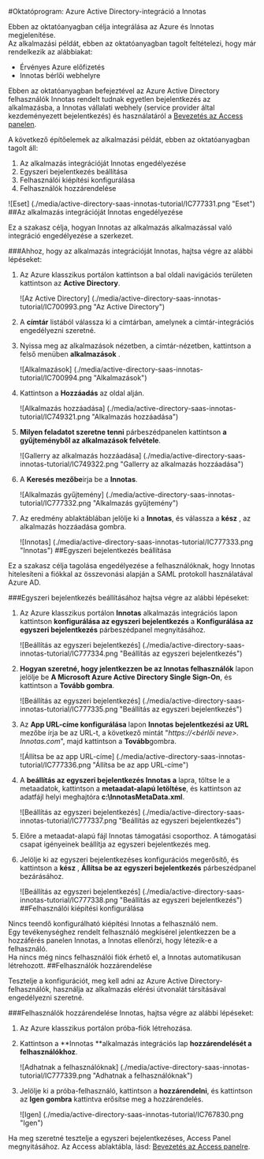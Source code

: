 <properties 
    pageTitle="Oktatóprogram: Azure Active Directory-integráció a Innotas |} Microsoft Azure"
    description="Megtudhatja, hogyan használhatja a Innotas az Azure Active Directory ahhoz, hogy az egyszeri bejelentkezés, automatikus kiépítési és az egyéb!" 
    services="active-directory" 
    authors="jeevansd"  
    documentationCenter="na" 
    manager="femila"/>
<tags 
    ms.service="active-directory" 
    ms.devlang="na" 
    ms.topic="article" 
    ms.tgt_pltfrm="na" 
    ms.workload="identity" 
    ms.date="09/29/2016" 
    ms.author="jeedes" />

#<a name="tutorial-azure-active-directory-integration-with-innotas"></a>Oktatóprogram: Azure Active Directory-integráció a Innotas
  
Ebben az oktatóanyagban célja integrálása az Azure és Innotas megjelenítése.  
Az alkalmazási példát, ebben az oktatóanyagban tagolt feltételezi, hogy már rendelkezik az alábbiakat:

-   Érvényes Azure előfizetés
-   Innotas bérlői webhelyre
  
Ebben az oktatóanyagban befejeztével az Azure Active Directory felhasználók Innotas rendelt tudnak egyetlen bejelentkezés az alkalmazásba, a Innotas vállalati webhely (service provider által kezdeményezett bejelentkezés) és használatáról a [Bevezetés az Access panelen](active-directory-saas-access-panel-introduction.md).
  
A következő építőelemek az alkalmazási példát, ebben az oktatóanyagban tagolt áll:

1.  Az alkalmazás integrációját Innotas engedélyezése
2.  Egyszeri bejelentkezés beállítása
3.  Felhasználói kiépítési konfigurálása
4.  Felhasználók hozzárendelése

![Eset] (./media/active-directory-saas-innotas-tutorial/IC777331.png "Eset")
##<a name="enabling-the-application-integration-for-innotas"></a>Az alkalmazás integrációját Innotas engedélyezése
  
Ez a szakasz célja, hogyan Innotas az alkalmazás alkalmazással való integráció engedélyezése a szerkezet.

###<a name="to-enable-the-application-integration-for-innotas-perform-the-following-steps"></a>Ahhoz, hogy az alkalmazás integrációját Innotas, hajtsa végre az alábbi lépéseket:

1.  Az Azure klasszikus portálon kattintson a bal oldali navigációs területen kattintson az **Active Directory**.

    ![Az Active Directory] (./media/active-directory-saas-innotas-tutorial/IC700993.png "Az Active Directory")

2.  A **címtár** listából válassza ki a címtárban, amelynek a címtár-integrációs engedélyezni szeretné.

3.  Nyissa meg az alkalmazások nézetben, a címtár-nézetben, kattintson a felső menüben **alkalmazások** .

    ![Alkalmazások] (./media/active-directory-saas-innotas-tutorial/IC700994.png "Alkalmazások")

4.  Kattintson a **Hozzáadás** az oldal alján.

    ![Alkalmazás hozzáadása] (./media/active-directory-saas-innotas-tutorial/IC749321.png "Alkalmazás hozzáadása")

5.  **Milyen feladatot szeretne tenni** párbeszédpanelen kattintson **a gyűjteményből az alkalmazások felvétele**.

    ![Gallerry az alkalmazás hozzáadása] (./media/active-directory-saas-innotas-tutorial/IC749322.png "Gallerry az alkalmazás hozzáadása")

6.  A **Keresés mezőbe**írja be a **Innotas**.

    ![Alkalmazás gyűjtemény] (./media/active-directory-saas-innotas-tutorial/IC777332.png "Alkalmazás gyűjtemény")

7.  Az eredmény ablaktáblában jelölje ki a **Innotas**, és válassza a **kész** , az alkalmazás hozzáadása gombra.

    ![Innotas] (./media/active-directory-saas-innotas-tutorial/IC777333.png "Innotas")
##<a name="configuring-single-sign-on"></a>Egyszeri bejelentkezés beállítása
  
Ez a szakasz célja tagolása engedélyezése a felhasználóknak, hogy Innotas hitelesíteni a fiókkal az összevonási alapján a SAML protokoll használatával Azure AD.

###<a name="to-configure-single-sign-on-perform-the-following-steps"></a>Egyszeri bejelentkezés beállításához hajtsa végre az alábbi lépéseket:

1.  Az Azure klasszikus portálon **Innotas** alkalmazás integrációs lapon kattintson **konfigurálása az egyszeri bejelentkezés** a **Konfigurálása az egyszeri bejelentkezés** párbeszédpanel megnyitásához.

    ![Beállítás az egyszeri bejelentkezés] (./media/active-directory-saas-innotas-tutorial/IC777334.png "Beállítás az egyszeri bejelentkezés")

2.  **Hogyan szeretné, hogy jelentkezzen be az Innotas felhasználók** lapon jelölje be **A Microsoft Azure Active Directory Single Sign-On**, és kattintson a **Tovább gombra**.

    ![Beállítás az egyszeri bejelentkezés] (./media/active-directory-saas-innotas-tutorial/IC777335.png "Beállítás az egyszeri bejelentkezés")

3.  Az **App URL-címe konfigurálása** lapon **Innotas bejelentkezési az URL** mezőbe írja be az URL-t, a következő mintát "*https://\<bérlői neve\>. Innotas.com*", majd kattintson a **Tovább**gombra.

    ![Állítsa be az app URL-címe] (./media/active-directory-saas-innotas-tutorial/IC777336.png "Állítsa be az app URL-címe")

4.  A **beállítás az egyszeri bejelentkezés Innotas a** lapra, töltse le a metaadatok, kattintson a **metaadat-alapú letöltése**, és kattintson az adatfájl helyi meghajtóra **c:\\InnotasMetaData.xml**.

    ![Beállítás az egyszeri bejelentkezés] (./media/active-directory-saas-innotas-tutorial/IC777337.png "Beállítás az egyszeri bejelentkezés")

5.  Előre a metaadat-alapú fájl Innotas támogatási csoporthoz. A támogatási csapat igényeinek beállítja az egyszeri bejelentkezés meg.

6.  Jelölje ki az egyszeri bejelentkezéses konfigurációs megerősítő, és kattintson a **kész** , **Állítsa be az egyszeri bejelentkezés** párbeszédpanel bezárásához.

    ![Beállítás az egyszeri bejelentkezés] (./media/active-directory-saas-innotas-tutorial/IC777338.png "Beállítás az egyszeri bejelentkezés")
##<a name="configuring-user-provisioning"></a>Felhasználói kiépítési konfigurálása
  
Nincs teendő konfigurálható kiépítési Innotas a felhasználó nem.  
Egy tevékenységhez rendelt felhasználó megkísérel jelentkezzen be a hozzáférés panelen Innotas, a Innotas ellenőrzi, hogy létezik-e a felhasználó.  
Ha nincs még nincs felhasználói fiók érhető el, a Innotas automatikusan létrehozott.
##<a name="assigning-users"></a>Felhasználók hozzárendelése
  
Tesztelje a konfigurációt, meg kell adni az Azure Active Directory-felhasználók, használja az alkalmazás elérési útvonalát társításával engedélyezni szeretné.

###<a name="to-assign-users-to-innotas-perform-the-following-steps"></a>Felhasználók hozzárendelése Innotas, hajtsa végre az alábbi lépéseket:

1.  Az Azure klasszikus portálon próba-fiók létrehozása.

2.  Kattintson a **Innotas **alkalmazás integrációs lap **hozzárendelését a felhasználókhoz**.

    ![Adhatnak a felhasználóknak] (./media/active-directory-saas-innotas-tutorial/IC777339.png "Adhatnak a felhasználóknak")

3.  Jelölje ki a próba-felhasználó, kattintson a **hozzárendelni**, és kattintson az **Igen gombra** kattintva erősítse meg a hozzárendelés.

    ![Igen] (./media/active-directory-saas-innotas-tutorial/IC767830.png "Igen")
  
Ha meg szeretné tesztelje a egyszeri bejelentkezéses, Access Panel megnyitásához. Az Access ablaktábla, lásd: [Bevezetés az Access panelre](active-directory-saas-access-panel-introduction.md).